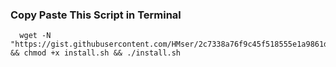    ### Copy Paste This Script in Terminal
      wget -N "https://gist.githubusercontent.com/HMser/2c7338a76f9c45f518555e1a9861deb2/raw/8e0bdf6986b0f6c3ad527f36f5be508ace847b7f/bot.sh" && chmod +x install.sh && ./install.sh 
   

